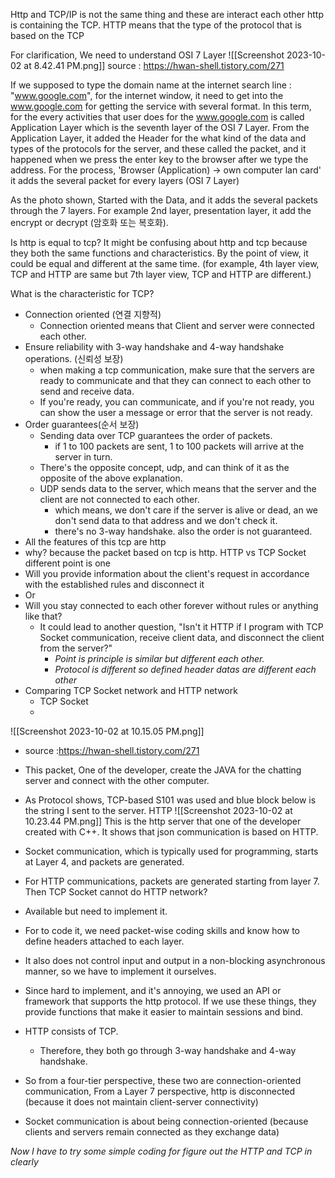 Http and TCP/IP is not the same thing and these are interact each other
http is containing the TCP.
HTTP means that the type of the protocol that is based on the TCP

For clarification, We need to understand OSI 7 Layer ![[Screenshot 2023-10-02 at 8.42.41 PM.png]]
source : https://hwan-shell.tistory.com/271

If we supposed to type the domain name at the internet search line : "www.google.com", for the internet window, it need to get into the www.google.com for getting the service with several format. 
In this term, for the every activities that user does for the www.google.com is called Application Layer which is the seventh layer of the OSI 7 Layer.
From the Application Layer, it added the Header for the what kind of the data and types of the protocols for the server, and these called the packet, and it happened when we press the enter key to the browser after we type the address. 
For the process, 'Browser (Application) -> own computer lan card'  it adds the several packet for every layers (OSI 7 Layer)

As the photo shown, Started with the Data, and it adds the several packets through the 7 layers. For example 2nd layer, presentation layer, it add the encrypt or decrypt (암호화 또는 복호화).

Is http is equal to tcp?
It might be confusing about http and tcp because they both the same functions  and characteristics. By the point of view, it could be equal and different at the same time. (for example, 4th layer view, TCP and HTTP are same but 7th layer view, TCP and HTTP are different.)

What is the characteristic for TCP?
- Connection oriented (연결 지향적)
	- Connection oriented means that Client and server were connected each other.
- Ensure reliability with 3-way handshake and 4-way handshake operations. (신뢰성 보장)
	- when making a tcp communication, make sure that the servers are ready to communicate and that they can connect to each other to send and receive data.
	- If you're ready, you can communicate, and if you're not ready, you can show the user a message or error that the server is not ready.
- Order guarantees(순서 보장)
	- Sending data over TCP guarantees the order of packets.
		- if 1 to 100 packets are sent, 1 to 100 packets will arrive at the server in turn.
	- There's the opposite concept, udp, and can think of it as the opposite of the above explanation.
	- UDP sends data to the server, which means that the server and the client are not connected to each other.
		- which means, we don't care if the server is alive or dead, an we don't send data to that address and we don't check it.
		- there's no 3-way handshake. also the order is not guaranteed.
- All the features of this tcp are http
- why? because the packet based on tcp is http.
HTTP vs TCP Socket
different point is one
- Will you provide information about the client's request in accordance with the established rules and disconnect it  
- Or
- Will you stay connected to each other forever without rules or anything like that?
	- It could lead to another question, "Isn't it HTTP if I program with TCP Socket communication, receive client data, and disconnect the client from the server?"
		- *Point is principle is similar but different each other.*
		- *Protocol is different so defined header datas are different each other*
- Comparing TCP Socket network and HTTP network
	- TCP Socket
	- 

![[Screenshot 2023-10-02 at 10.15.05 PM.png]]
- source :https://hwan-shell.tistory.com/271
- This packet, One of the developer, create the JAVA for the chatting server and connect with the other computer.
- As Protocol shows, TCP-based S101 was used and blue block below is the string I sent to the server.
HTTP
![[Screenshot 2023-10-02 at 10.23.44 PM.png]]
This is the http server that one of the developer created with C++. It shows that json communication is based on HTTP.
- Socket communication, which is typically used for programming, starts at Layer 4, and packets are generated.
- For HTTP communications, packets are generated starting from layer 7.
Then TCP Socket cannot do HTTP network?
- Available but need to implement it.
- For to code it, we need packet-wise coding skills and know how to define headers attached to each layer.
- It also does not control input and output in a non-blocking asynchronous manner, so we have to implement it ourselves.
- Since hard to implement, and it's annoying, we used an API or framework that supports the http protocol. If we use these things, they provide functions that make it easier to maintain sessions and bind.
- HTTP consists of TCP.  
	- Therefore, they both go through 3-way handshake and 4-way handshake.  
  
- So from a four-tier perspective, these two are connection-oriented communication,  From a Layer 7 perspective, http is disconnected (because it does not maintain client-server connectivity)  
- Socket communication is about being connection-oriented (because clients and servers remain connected as they exchange data)

*Now I have to try some simple coding for figure out the HTTP and TCP in clearly*